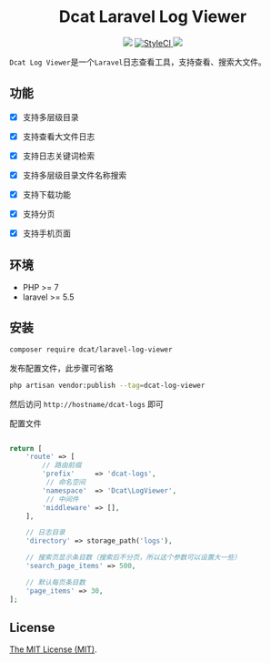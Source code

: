 <div align="center">

# Dcat Laravel Log Viewer

<p>
    <a href="https://github.com/jqhph/laravel-log-viewer/blob/master/LICENSE"><img src="https://img.shields.io/badge/license-MIT-7389D8.svg?style=flat" ></a>
     <a href="https://styleci.io/repos/215738797">
        <img src="https://github.styleci.io/repos/215738797/shield" alt="StyleCI">
    </a>
    <a href="https://github.com/jqhph/laravel-log-viewer/releases" ><img src="https://img.shields.io/github/release/jqhph/laravel-log-viewer.svg?color=4099DE" /></a> 
</p>

</div>

`Dcat Log Viewer`是一个`Laravel`日志查看工具，支持查看、搜索大文件。

## 功能

- [x] 支持多层级目录
- [x] 支持查看大文件日志
- [x] 支持日志关键词检索
- [x] 支持多层级目录文件名称搜索
- [x] 支持下载功能
- [x] 支持分页
- [x] 支持手机页面



## 环境

- PHP >= 7
- laravel >= 5.5


## 安装

```bash
composer require dcat/laravel-log-viewer
```

发布配置文件，此步骤可省略

```bash
php artisan vendor:publish --tag=dcat-log-viewer
```

然后访问 `http://hostname/dcat-logs` 即可

配置文件

```php

return [
    'route' => [
        // 路由前缀
        'prefix'     => 'dcat-logs',
         // 命名空间
        'namespace'  => 'Dcat\LogViewer',
         // 中间件
        'middleware' => [],
    ],

    // 日志目录
    'directory' => storage_path('logs'),

    // 搜索页显示条目数（搜索后不分页，所以这个参数可以设置大一些）
    'search_page_items' => 500,

    // 默认每页条目数
    'page_items' => 30,
];
```

## License
[The MIT License (MIT)](LICENSE).
